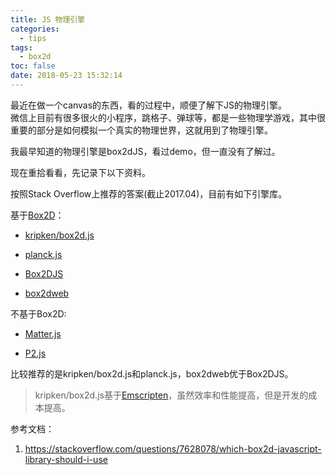```yaml
---
title: JS 物理引擎
categories:
  - tips
tags:
  - box2d
toc: false
date: 2018-05-23 15:32:14
---
```


最近在做一个canvas的东西，看的过程中，顺便了解下JS的物理引擎。  
微信上目前有很多很火的小程序，跳格子、弹球等，都是一些物理学游戏，其中很重要的部分是如何模拟一个真实的物理世界，这就用到了物理引擎。

<!-- more -->

我最早知道的物理引擎是box2dJS，看过demo，但一直没有了解过。

现在重拾看看，先记录下以下资料。

按照Stack Overflow上推荐的答案(截止2017.04)，目前有如下引擎库。

基于[Box2D](https://github.com/erincatto/Box2D)：

* [kripken/box2d.js](https://github.com/kripken/box2d.js)  

* [planck.js](https://github.com/shakiba/planck.js)   

* [Box2DJS](http://box2d-js.sourceforge.net/)  

* [box2dweb](http://code.google.com/p/box2dweb/)   


不基于Box2D:

* [Matter.js](http://brm.io/matter-js/)

* [P2.js](https://github.com/schteppe/p2.js)

比较推荐的是kripken/box2d.js和planck.js，box2dweb优于Box2DJS。

> kripken/box2d.js基于[Emscripten](http://www.ruanyifeng.com/blog/2017/09/asmjs_emscripten.html)，虽然效率和性能提高，但是开发的成本提高。




参考文档：  

1. https://stackoverflow.com/questions/7628078/which-box2d-javascript-library-should-i-use
